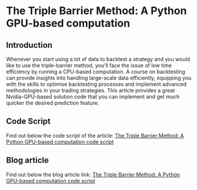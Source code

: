 # The Triple Barrier Method: A Python GPU-based computation

## Introduction 
Whenever you start using a lot of data to backtest a strategy and you would like to use the triple-barrier method, you’ll face the issue of low time efficiency by running a CPU-based computation.
A course on backtesting can provide insights into handling large-scale data efficiently, equipping you with the skills to optimise backtesting processes and implement advanced methodologies in your trading strategies.
This article provides a great Nvidia-GPU-based solution code that you can implement and get much quicker the desired prediction feature.

## Code Script
Find out below the code script of the article:
[The Triple Barrier Method: A Python GPU-based computation
 code script](https://github.com/quantra-go-algo/Algorithmic-Trading-Code-Examples/blob/main/blog_articles/triple-barrier-method/triple_barrier_method_with_gpu.ipynb)
## Blog article 
Find out below the blog article link:
[The Triple Barrier Method: A Python GPU-based computation
 code script](https://blog.quantinsti.com/triple-barrier-method-gpu-python/)
